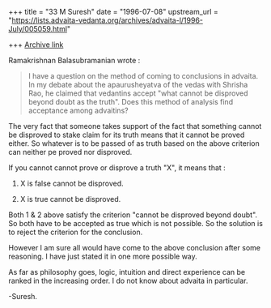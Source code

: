 +++
title = "33 M Suresh"
date = "1996-07-08"
upstream_url = "https://lists.advaita-vedanta.org/archives/advaita-l/1996-July/005059.html"

+++
[Archive link](https://lists.advaita-vedanta.org/archives/advaita-l/1996-July/005059.html)

Ramakrishnan Balasubramanian <rbalasub at ECN.PURDUE.EDU> wrote :

> I have a question on the method of coming to conclusions in advaita. In my
> debate about the apaurusheyatva of the vedas with Shrisha Rao, he claimed that
> vedantins accept "what cannot be disproved beyond doubt as the truth". Does
> this method of analysis find acceptance among advaitins?

  The very fact that someone takes support of the fact that something cannot be
  disproved to stake claim for its truth means that it cannot be proved either.
  So whatever is to be passed of as truth based on the above criterion can
  neither pe proved nor disproved.

  If you cannot cannot prove or disprove a truth "X", it means that :

  1) X is false cannot be disproved.

  2) X is true cannot be disproved.

  Both  1 & 2 above satisfy the criterion "cannot be disproved beyond doubt". So
  both have to be accepted as true which is not possible. So the solution is to
  reject the criterion for the conclusion.

  However I am sure all would have come to the above conclusion after some
  reasoning. I have just stated it in one more possible way.

  As far as philosophy goes, logic, intuition and direct experience can be
 ranked
  in the increasing order. I do not know about advaita in particular.

-Suresh.

